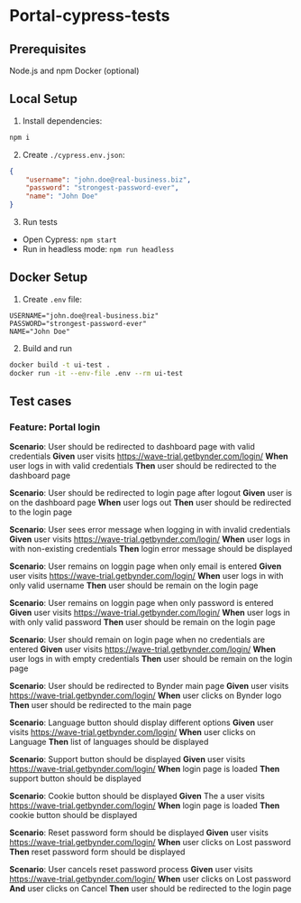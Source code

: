 # Portal-cypress-tests

## Prerequisites

Node.js and npm
Docker (optional)

## Local Setup

1. Install dependencies:

```bash
npm i
```

2. Create `./cypress.env.json`:

```json
{
    "username": "john.doe@real-business.biz",
    "password": "strongest-password-ever",
    "name": "John Doe"
}
```

3. Run tests

- Open Cypress: `npm start`
- Run in headless mode: `npm run headless`

## Docker Setup

1. Create `.env` file:

```env
USERNAME="john.doe@real-business.biz"
PASSWORD="strongest-password-ever"
NAME="John Doe"
```

2. Build and run

```bash
docker build -t ui-test .
docker run -it --env-file .env --rm ui-test
```

## Test cases

### Feature: Portal login

**Scenario**: User should be redirected to dashboard page with valid credentials
**Given** user visits https://wave-trial.getbynder.com/login/
**When** user logs in with valid credentials
**Then** user should be redirected to the dashboard page

**Scenario**: User should be redirected to login page after logout
**Given** user is on the dashboard page
**When** user logs out
**Then** user should be redirected to the login page

**Scenario**: User sees error message when logging in with invalid credentials
**Given** user visits https://wave-trial.getbynder.com/login/
**When** user logs in with non-existing credentials
**Then** login error message should be displayed

**Scenario**: User remains on loggin page when only email is entered
**Given** user visits https://wave-trial.getbynder.com/login/
**When** user logs in with only valid username
**Then** user should be remain on the login page

**Scenario**: User remains on loggin page when only password is entered
**Given** user visits https://wave-trial.getbynder.com/login/
**When** user logs in with only valid password
**Then** user should be remain on the login page

**Scenario**: User should remain on login page when no credentials are entered
**Given** user visits https://wave-trial.getbynder.com/login/
**When** user logs in with empty credentials
**Then** user should be remain on the login page

**Scenario**: User should be redirected to Bynder main page
**Given** user visits https://wave-trial.getbynder.com/login/
**When** user clicks on Bynder logo
**Then** user should be redirected to the main page

**Scenario**: Language button should display different options
**Given** user visits https://wave-trial.getbynder.com/login/
**When** user clicks on Language
**Then** list of languages should be displayed

**Scenario**: Support button should be displayed
**Given** user visits https://wave-trial.getbynder.com/login/
**When** login page is loaded
**Then** support button should be displayed

**Scenario**: Cookie button should be displayed
**Given** The a user visits https://wave-trial.getbynder.com/login/
**When** login page is loaded
**Then** cookie button should be displayed

**Scenario**: Reset password form should be displayed
**Given** user visits https://wave-trial.getbynder.com/login/
**When** user clicks on Lost password
**Then** reset password form should be displayed

**Scenario**: User cancels reset password process
**Given** user visits https://wave-trial.getbynder.com/login/
**When** user clicks on Lost password
**And** user clicks on Cancel
**Then** user should be redirected to the login page
